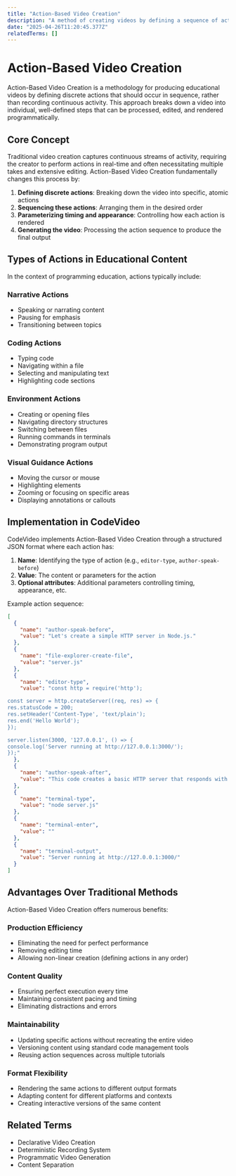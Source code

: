 ```yaml
---
title: "Action-Based Video Creation"
description: "A method of creating videos by defining a sequence of actions that should occur, rather than recording them as they happen."
date: "2025-04-26T11:20:45.377Z"
relatedTerms: []
---
```



  # Action-Based Video Creation
  
  Action-Based Video Creation is a methodology for producing educational videos by defining discrete actions that should occur in sequence, rather than recording continuous activity. This approach breaks down a video into individual, well-defined steps that can be processed, edited, and rendered programmatically.
  
  ## Core Concept
  
  Traditional video creation captures continuous streams of activity, requiring the creator to perform actions in real-time and often necessitating multiple takes and extensive editing. Action-Based Video Creation fundamentally changes this process by:
  
  1. **Defining discrete actions**: Breaking down the video into specific, atomic actions
  2. **Sequencing these actions**: Arranging them in the desired order
  3. **Parameterizing timing and appearance**: Controlling how each action is rendered
  4. **Generating the video**: Processing the action sequence to produce the final output
  
  ## Types of Actions in Educational Content
  
  In the context of programming education, actions typically include:
  
  ### Narrative Actions
  - Speaking or narrating content
  - Pausing for emphasis
  - Transitioning between topics
  
  ### Coding Actions
  - Typing code
  - Navigating within a file
  - Selecting and manipulating text
  - Highlighting code sections
  
  ### Environment Actions
  - Creating or opening files
  - Navigating directory structures
  - Switching between files
  - Running commands in terminals
  - Demonstrating program output
  
  ### Visual Guidance Actions
  - Moving the cursor or mouse
  - Highlighting elements
  - Zooming or focusing on specific areas
  - Displaying annotations or callouts
  
  ## Implementation in CodeVideo
  
  CodeVideo implements Action-Based Video Creation through a structured JSON format where each action has:
  
  1. **Name**: Identifying the type of action (e.g., `editor-type`, `author-speak-before`)
  2. **Value**: The content or parameters for the action
  3. **Optional attributes**: Additional parameters controlling timing, appearance, etc.
  
  Example action sequence:
  
  ```json
  [
    {
      "name": "author-speak-before",
      "value": "Let's create a simple HTTP server in Node.js."
    },
    {
      "name": "file-explorer-create-file",
      "value": "server.js"
    },
    {
      "name": "editor-type",
      "value": "const http = require('http');

const server = http.createServer((req, res) => {
  res.statusCode = 200;
  res.setHeader('Content-Type', 'text/plain');
  res.end('Hello World');
});

server.listen(3000, '127.0.0.1', () => {
  console.log('Server running at http://127.0.0.1:3000/');
});"
    },
    {
      "name": "author-speak-after",
      "value": "This code creates a basic HTTP server that responds with 'Hello World' on port 3000."
    },
    {
      "name": "terminal-type",
      "value": "node server.js"
    },
    {
      "name": "terminal-enter",
      "value": ""
    },
    {
      "name": "terminal-output",
      "value": "Server running at http://127.0.0.1:3000/"
    }
  ]
  ```
  
  ## Advantages Over Traditional Methods
  
  Action-Based Video Creation offers numerous benefits:
  
  ### Production Efficiency
  - Eliminating the need for perfect performance
  - Removing editing time
  - Allowing non-linear creation (defining actions in any order)
  
  ### Content Quality
  - Ensuring perfect execution every time
  - Maintaining consistent pacing and timing
  - Eliminating distractions and errors
  
  ### Maintainability
  - Updating specific actions without recreating the entire video
  - Versioning content using standard code management tools
  - Reusing action sequences across multiple tutorials
  
  ### Format Flexibility
  - Rendering the same actions to different output formats
  - Adapting content for different platforms and contexts
  - Creating interactive versions of the same content
  
  ## Related Terms
  
  - Declarative Video Creation
  - Deterministic Recording System
  - Programmatic Video Generation
  - Content Separation
      

